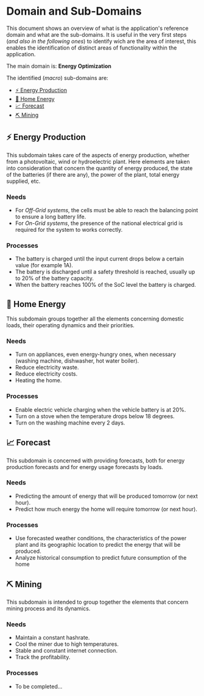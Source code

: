 # Domain and Sub-Domains

This document shows an overview of what is the application's reference domain and what are the sub-domains. It is useful in the very first steps (*and also in the following ones*) to identify wich are the area of interest, this enables the identification of distinct areas of functionality within the application.

The main domain is: **Energy Optimization**

The identified (*macro*) sub-domains are:
- [⚡ Energy Production](#-energy-production)
- [🏡​ Home Energy](#-home-energy)
- [📈​ Forecast](#-forecast)
- [⛏️​ Mining](#-mining)

## ⚡ Energy Production
This subdomain takes care of the aspects of energy production, whether from a photovoltaic, wind or hydroelectric plant. Here elements are taken into consideration that concern the quantity of energy produced, the state of the batteries (if there are any), the power of the plant, total energy supplied, etc.

### Needs
- For *Off-Grid systems*, the cells must be able to reach the balancing point to ensure a long battery life.
- For *On-Grid systems*, the presence of the national electrical grid is required for the system to works correctly.

### Processes
- The battery is charged until the input current drops below a certain value (for example 1A).
- The battery is discharged until a safety threshold is reached, usually up to 20% of the battery capacity.
- When the battery reaches 100% of the SoC level the battery is charged.

## 🏡​ Home Energy
This subdomain groups together all the elements concerning domestic loads, their operating dynamics and their priorities.

### Needs
- Turn on appliances, even energy-hungry ones, when necessary (washing machine, dishwasher, hot water boiler).
- Reduce electricity waste.
- Reduce electricity costs.
- Heating the home.

### Processes
- Enable electric vehicle charging when the vehicle battery is at 20%.
- Turn on a stove when the temperature drops below 18 degrees.
- Turn on the washing machine every 2 days.

## 📈​ Forecast
This subdomain is concerned with providing forecasts, both for energy production forecasts and for energy usage forecasts by loads.

### Needs
- Predicting the amount of energy that will be produced tomorrow (or next hour).
- Predict how much energy the home will require tomorrow (or next hour).

### Processes
- Use forecasted weather conditions, the characteristics of the power plant and its geographic location to predict the energy that will be produced.
- Analyze historical consumption to predict future consumption of the home

## ⛏️​ Mining
This subdomain is intended to group together the elements that concern mining process and its dynamics.

### Needs
- Maintain a constant hashrate.
- Cool the miner due to high temperatures.
- Stable and constant internet connection.
- Track the profitability.

### Processes
- To be completed...

